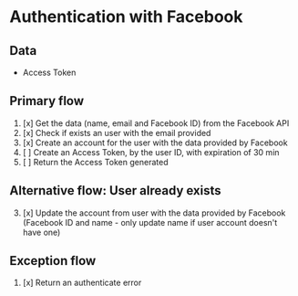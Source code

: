 # Authentication with Facebook

## Data
* Access Token

## Primary flow
1. [x] Get the data (name, email and Facebook ID) from the Facebook API
2. [x] Check if exists an user with the email provided
3. [x] Create an account for the user with the data provided by Facebook
4. [ ] Create an Access Token, by the user ID, with expiration of 30 min
5. [ ] Return the Access Token generated

## Alternative flow: User already exists
3. [x] Update the account from user with the data provided by Facebook (Facebook ID and name - only update name if user account doesn't have one)

## Exception flow
1. [x] Return an authenticate error
